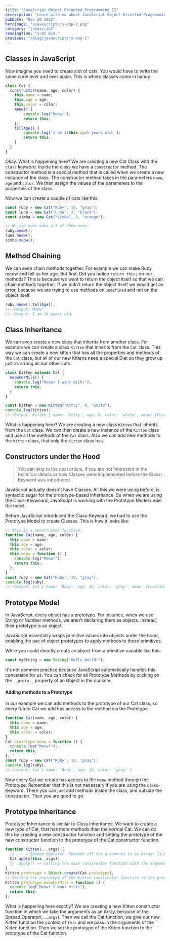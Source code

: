 ```yaml
---
title: "JavaScript Object Oriented Programming II"
description: "Learn with me about JavaScript Object Oriented Programming and how to declare classes"
pubDate: "Nov 20 2023"
heroImage: "/javascript/js-oop-2.png"
category: "javascript"
readingTime: "5:02 min."
previous: "/blog/javascript/js-oop-1"
---
```


## Classes in JavaScript

Now imagine you need to create alot of cats. You would have to write the same code over and over again. This is where classes come in handy.

```javascript
class Cat {
  constructor(name, age, color) {
    this.name = name;
    this.age = age;
    this.color = color;
    meow() {
        console.log("Meow!");
        return this;
    };
    tellAge() {
        console.log(`I am ${this.age} years old.`);
        return this;
    }
  }
}
```

Okay. What is happening here? We are creating a new Cat Class with the `class` keyword. Inside the class we have a `constructor` method. The constructor method is a special method that is called when we create a new instance of the class. The constructor method takes in the parameters `name`, `age` and `color`. We then assign the values of the parameters to the properties of the class.

Now we can create a couple of cats like this:

```javascript
const ruby = new Cat("Ruby", 18, "gray");
const luna = new Cat("Luna", 2, "black");
const simba = new Cat("Simba", 5, "orange");

// We can even make all of them meow:
ruby.meow();
luna.meow();
simba.meow();
```

## Method Chaining

We can even chain methods together. For example we can make Ruby meow and tell us her age.
But first: Did you notice `return this;` on our methods? This is because we want to return the object itself so that we can chain methods together. If we didn't return the object itself we would get an error, because we are trying to use methods on `undefined` and not on the object itself.

```javascript
ruby.meow().tellAge();
//--Output: Meow!
//--Output: I am 18 years old.
```

## Class Inheritance

We can even create a new class that inherits from another class. For example we can create a class `Kitten` that inherits from the `Cat` class. This way we can create a new kitten that has all the properties and methods of the `Cat` class, but all of our new Kittens need a special Diet so they grow up just as strong as our other cats.

```javascript
class Kitten extends Cat {
  meowForMilk() {
    console.log("Meow! I want milk!");
    return this;
  }
}

const kitten = new Kitten("Kitty", 0, "white");
console.log(kitten);
//--Output: Kitten { name: 'Kitty', age: 0, color: 'white', meow: [Function], tellAge: [Function], meowForMilk: [Function] }
```

What is happening here? We are creating a new class `Kitten` that inherits from the `Cat` class. We can then create a new instance of the `Kitten` class and use all the methods of the `Cat` class. Also we can add new methods to the `Kitten` class, that only the `Kitten` class has.

## Constructors under the Hood

> You can skip to the next article, if you are not interested in the technical details or how Classes were implemented before the Class-Keyword was introduced.

JavaScript actually doesn't have Classes. All this we were using before, is syntactic sugar for the prototype-based inheritance.
So when we are using the Class-Keywoard, JavaScript is working with the Prototype Model under the hood.

Before JavaScript introduced the Class-Keyword, we had to use the Prototype Model to create Classes. This is how it looks like:

```javascript
// This is a constructor function:
function Cat(name, age, color) {
  this.name = name;
  this.age = age;
  this.color = color;
  this.meow = function () {
    console.log("Meow!");
    return this;
  };
}
const ruby = new Cat("Ruby", 18, "gray");
console.log(ruby);
//--Output: Cat { name: 'Ruby', age: 18, color: 'gray', meow: [Function] }
```

## Prototype Model

In JavaScript, every object has a prototype. For instance, when we use String or Number methods, we aren't declaring them as objects. Instead, their prototype is an object.

JavaScript essentially wraps primitive values into objects under the hood, enabling the use of object prototypes to apply methods to these primitives.

While you could directly create an object from a primitive variable like this:

```javascript
const myString = new String("Hello World!");
```

It's not common practice because JavaScript automatically handles this conversion for us.
You can check for all Prototype Methods by clicking on the `__proto__` property of an Object in the console.

#### Adding methods to a Prototype

In our example we can add methods to the prototype of our Cat class, so every future Cat we add has access to the method via the Prototype:

```javascript
function Cat(name, age, color) {
  this.name = name;
  this.age = age;
  this.color = color;
}
Cat.prototype.meow = function () {
  console.log("Meow!");
  return this;
};
const ruby = new Cat("Ruby", 18, "gray");
console.log(ruby);
//--Output: Cat { name: 'Ruby', age: 18, color: 'gray' }
```

Now every Cat we create has access to the `meow` method through the Prototype.
Remember that this is not necessary if you are using the `class`-Keyword.
There you can just add methods inside the class, and outside the constructor. Then you are good to go.

## Prototype Inheritance

Prototype Inheritance is similar to Class Inheritance. We want to create a new type of Cat, that has more methods than the normal Cat. We can do this by creating a new constructor function and setting the prototype of the new constructor function to the prototype of the Cat constructor function.

```javascript
function Kitten(...args) {
  // ... = Spread Operater. Spreads all the arguments in an Array: [a,b,c]
  Cat.apply(this, args);
  // .apply() => Calling the main constructor function with the arguments of the new constructor function. The second argument takes an array of arguments.
}
Kitten.prototype = Object.create(Cat.prototype);
// Setting the prototype of the Kitten constructor function to the prototype of the Cat constructor function. Otherwise we would not have access to the methods of the Cat constructor function.
Kitten.prototype.meowForMilk = function () {
  console.log("Meow! I want milk!");
  return this;
};
```

What is happening here exactly? We are creating a new Kitten constructor function in which we take the arguments as an Array, because of the Spread Operator(`...args`).
Then we call the Cat function, we give our new Kitten function the context of `this` and we pass in the arguments of the Kitten function.
Then we set the prototype of the Kitten function to the prototype of the Cat function.
